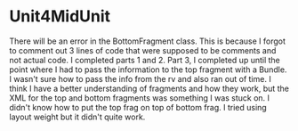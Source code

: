 # Unit4MidUnit
There will be an error in the BottomFragment class. This is because I forgot to comment out 3 lines of code that were supposed to be comments and not actual code. I completed parts 1 and 2. Part 3, I completed up until the point where I had to pass the information to the top fragment with a Bundle. I wasn't sure how to pass the info from the rv and also ran out of time. I think I have a better understanding of fragments and how they work, but the XML for the top and bottom fragments was something I was stuck on. I didn't know how to put the top frag on top of bottom frag. I tried using layout weight but it didn't quite work. 
